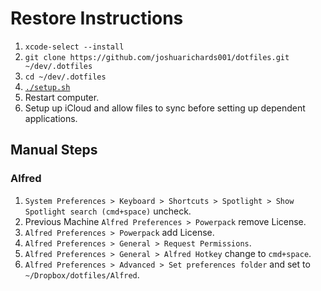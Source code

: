# Restore Instructions

1. `xcode-select --install`
2. `git clone https://github.com/joshuarichards001/dotfiles.git ~/dev/.dotfiles`
3. `cd ~/dev/.dotfiles`
4. [`./setup.sh`](install)
5. Restart computer.
6. Setup up iCloud and allow files to sync before setting up dependent applications.

## Manual Steps

### Alfred

1. `System Preferences > Keyboard > Shortcuts > Spotlight > Show Spotlight search (cmd+space)` uncheck.
2. Previous Machine `Alfred Preferences > Powerpack` remove License.
3. `Alfred Preferences > Powerpack` add License.
4. `Alfred Preferences > General > Request Permissions`.
5. `Alfred Preferences > General > Alfred Hotkey` change to `cmd+space`.
6. `Alfred Preferences > Advanced > Set preferences folder` and set to `~/Dropbox/dotfiles/Alfred`.
